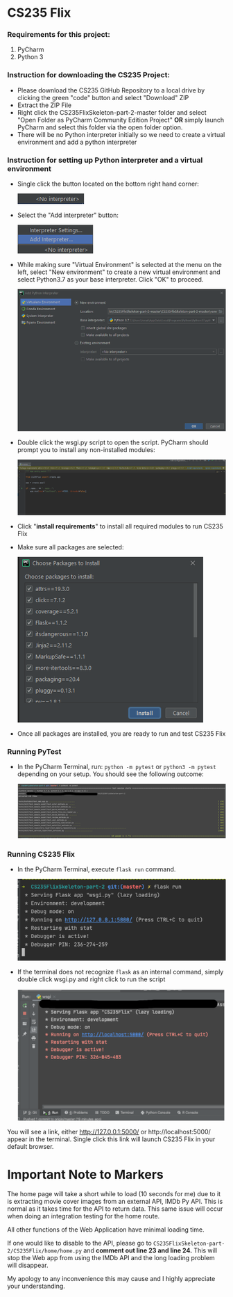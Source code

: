 # CS235 Flix

### Requirements for this project:
1. PyCharm
2. Python 3

### Instruction for downloading the CS235 Project:
* Please download the CS235 GitHub Repository to a local drive by clicking the green "code" button and select "Download" ZIP
* Extract the ZIP File
* Right click the CS235FlixSkeleton-part-2-master folder and select "Open Folder as PyCharm Community Edition Project" **OR** simply launch PyCharm and select this folder via the open folder option.
* There will be no Python interpreter initially so we need to create a virtual environment and add a python interpreter

### Instruction for setting up Python interpreter and a virtual environment
* Single click the <No interpreter> button located on the bottom right hand corner:
    
    ![No interpreter](/screenshots/no_interpreter.png)
* Select the "Add interpreter" button: 

    ![Add Interpreter](/screenshots/add_interpreter.png)
* While making sure "Virtual Environment" is selected at the menu on the left, select "New environment" to create a new virtual environment and select Python3.7 as your base interpreter. Click "OK" to proceed.

    ![Set up virtual environment](/screenshots/setup_venv.png)

* Double click the wsgi.py script to open the script. PyCharm should prompt you to install any non-installed modules:

    ![Download dependency modules](/screenshots/install_dependency.png)

* Click "**install requirements**" to install all required modules to run CS235 Flix
* Make sure all packages are selected:

    ![Select all packages](/screenshots/select_packages.png)

* Once all packages are installed, you are ready to run and test CS235 Flix

### Running PyTest
* In the PyCharm Terminal, run: <code>python -m pytest</code> or <code>python3 -m pytest</code> depending on your setup.
You should see the following outcome:

    ![Results of running pytest](/screenshots/running_pytest.png)


### Running CS235 Flix
* In the PyCharm Terminal, execute <code>flask run</code> command. 

    ![flask run](/screenshots/running_flask_run.png)

* If the terminal does not recognize <code>flask</code> as an internal command, simply double click wsgi.py and right click to run the script

    ![running wsgi.py](/screenshots/run_wsgi_py.png)

You will see a link, either http://127.0.0.1:5000/ or  http://localhost:5000/ appear in the terminal. Single click this link will launch CS235 Flix in your default browser.


# Important Note to Markers
The home page will take a short while to load (10 seconds for me) due to it is extracting movie cover images from an external API, IMDb Py API. This is normal as it takes time for the API to return data.
This same issue will occur when doing an integration testing for the home route.

All other functions of the Web Application have minimal loading time.

If one would like to disable to the API, please go to <code>CS235FlixSkeleton-part-2/CS235Flix/home/home.py</code> and **comment out line 23 and line 24.**
This will stop the Web app from using the IMDb API and the long loading problem will disappear.

My apology to any inconvenience this may cause and I highly appreciate your understanding.


